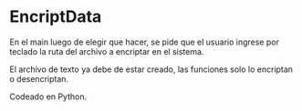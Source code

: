 # EncriptData
En el main luego de elegir que hacer,  se pide que el usuario ingrese por teclado la ruta del archivo a encriptar en el sistema.

El archivo de texto ya debe de estar creado, las funciones solo lo encriptan o desencriptan.

Codeado en Python.
